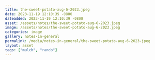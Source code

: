 ```yaml
---
title: the-sweet-potato-aug-6-2023.jpeg
date: 2023-11-19 12:10:39 -0800
dateadded: 2023-11-19 12:10:39 -0800
asset: /assets/notes/the-sweet-potato-aug-6-2023.jpeg
image: /assets/notes/the-sweet-potato-aug-6-2023.jpeg
categories: image
gallery: notes-in-general
permalink: /media/notes-in-general/the-sweet-potato-aug-6-2023-jpeg
layout: asset
tags: ["mulch", "rando"]
--- 
```

